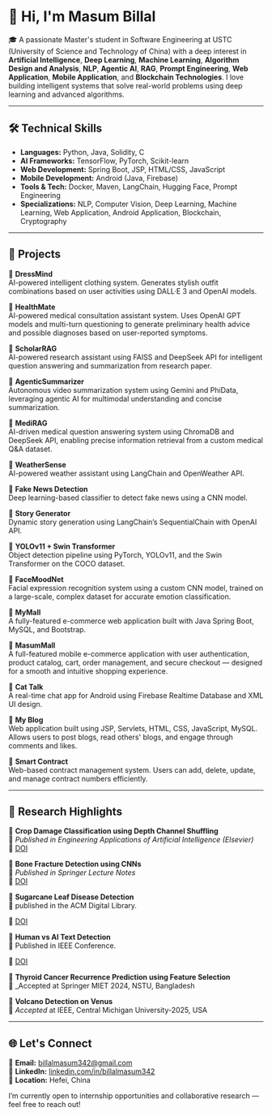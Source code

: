 # 👋 Hi, I'm Masum Billal

🎓 A passionate Master's student in Software Engineering at USTC (University of Science and Technology of China) with a deep interest in **Artificial Intelligence**, **Deep Learning**, **Machine Learning**, **Algorithm Design and Analysis**, **NLP**, **Agentic AI**, **RAG**, **Prompt Engineering**, **Web Application**, **Mobile Application**, and **Blockchain Technologies**. I love building intelligent systems that solve real-world problems using deep learning and advanced algorithms.

---

## 🛠️ Technical Skills

- **Languages:** Python, Java, Solidity, C  
- **AI Frameworks:** TensorFlow, PyTorch, Scikit-learn  
- **Web Development:** Spring Boot, JSP, HTML/CSS, JavaScript  
- **Mobile Development:** Android (Java, Firebase)  
- **Tools & Tech:** Docker, Maven, LangChain, Hugging Face, Prompt Engineering  
- **Specializations:** NLP, Computer Vision, Deep Learning, Machine Learning, Web Application, Android Application, Blockchain, Cryptography

---

## 🚀 Projects
🔹 **DressMind**  
AI-powered intelligent clothing system. Generates stylish outfit combinations based on user activities using DALL·E 3 and OpenAI models.

🔹 **HealthMate**  
AI-powered medical consultation assistant system. Uses OpenAI GPT models and multi-turn questioning to generate preliminary health advice and possible diagnoses based on user-reported symptoms.

🔹 **ScholarRAG**  
AI-powered research assistant using FAISS and DeepSeek API for intelligent question answering and summarization from research paper.

🔹 **AgenticSummarizer**  
Autonomous video summarization system using Gemini and PhiData, leveraging agentic AI for multimodal understanding and concise summarization.

🔹 **MediRAG**  
AI-driven medical question answering system using ChromaDB and DeepSeek API, enabling precise information retrieval from a custom medical Q&A dataset.

🔹 **WeatherSense**  
AI-powered weather assistant using LangChain and OpenWeather API.  

🔹 **Fake News Detection**  
Deep learning-based classifier to detect fake news using a CNN model.  

🔹 **Story Generator**  
Dynamic story generation using LangChain’s SequentialChain with OpenAI API.  

🔹 **YOLOv11 + Swin Transformer**  
Object detection pipeline using PyTorch, YOLOv11, and the Swin Transformer on the COCO dataset.  

🔹 **FaceMoodNet**  
Facial expression recognition system using a custom CNN model, trained on a large-scale, complex dataset for accurate emotion classification.

🔹 **MyMall**  
A fully-featured e-commerce web application built with Java Spring Boot, MySQL, and Bootstrap.  

🔹 **MasumMall**  
A full-featured mobile e-commerce application with user authentication, product catalog, cart, order management, and secure checkout — designed for a smooth and intuitive shopping experience.

🔹 **Cat Talk**  
A real-time chat app for Android using Firebase Realtime Database and XML UI design.

🔹 **My Blog**  
Web application built using JSP, Servlets, HTML, CSS, JavaScript, MySQL. Allows users to post blogs, read others' blogs, and engage through comments and likes.

🔹 **Smart Contract**  
Web-based contract management system. Users can add, delete, update, and manage contract numbers efficiently.

---

## 🧠 Research Highlights

📄 **Crop Damage Classification using Depth Channel Shuffling**  
📍 _Published in Engineering Applications of Artificial Intelligence (Elsevier)_  
🔗 [DOI](https://doi.org/10.1016/j.engappai.2025.110117)

📄 **Bone Fracture Detection using CNNs**  
📍 _Published in Springer Lecture Notes_  
🔗 [DOI](https://doi.org/10.1007/978-3-031-82156-1_1)

📄 **Sugarcane Leaf Disease Detection**  
📍 published in the ACM Digital Library.

🔗 [DOI](https://doi.org/10.1145/3723178.3723197)

📄 **Human vs AI Text Detection**  
📍 Published in IEEE Conference.

🔗 [DOI](https://doi.org/10.1109/ICCIT64611.2024.11022524)

📄 **Thyroid Cancer Recurrence Prediction using Feature Selection**  
📍 _Accepted at Springer MIET 2024, NSTU, Bangladesh

📄 **Volcano Detection on Venus**  
📍 _Accepted_ at IEEE, Central Michigan University-2025, USA

---

## 🌐 Let's Connect

📧 **Email:** billalmasum342@gmail.com  
🔗 **LinkedIn:** [linkedin.com/in/billalmasum342](https://linkedin.com/in/billalmasum342)  
📍 **Location:** Hefei, China  

I’m currently open to internship opportunities and collaborative research — feel free to reach out!
